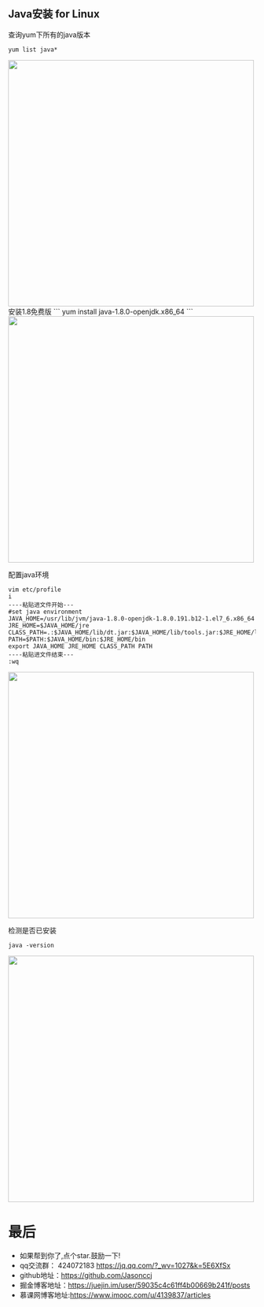 ## Java安装 for Linux
查询yum下所有的java版本
```
yum list java*
```
<div align="left">
    <img src="https://user-gold-cdn.xitu.io/2019/2/27/1692dc599eeb2ba1?w=935&h=828&f=png&s=105765" width="500" />
</div>
安装1.8免费版
```
yum install java-1.8.0-openjdk.x86_64
```
<div align="left">
    <img src="https://user-gold-cdn.xitu.io/2019/2/27/1692dca0e28934f4?w=1312&h=157&f=png&s=14730" width="500" />
</div>

配置java环境
```
vim etc/profile
i
----粘贴进文件开始---
#set java environment
JAVA_HOME=/usr/lib/jvm/java-1.8.0-openjdk-1.8.0.191.b12-1.el7_6.x86_64
JRE_HOME=$JAVA_HOME/jre
CLASS_PATH=.:$JAVA_HOME/lib/dt.jar:$JAVA_HOME/lib/tools.jar:$JRE_HOME/lib
PATH=$PATH:$JAVA_HOME/bin:$JRE_HOME/bin
export JAVA_HOME JRE_HOME CLASS_PATH PATH
----粘贴进文件结束---
:wq
```
<div align="left">
    <img src="https://user-gold-cdn.xitu.io/2019/2/27/1692dca0e2b7baae?w=881&h=176&f=png&s=17609" width="500" />
</div>

检测是否已安装
```
java -version
```
<div align="left">
    <img src="https://user-gold-cdn.xitu.io/2019/2/27/1692dca0e2c31fed?w=696&h=98&f=png&s=10374" width="500" />
</div>

# 最后
- 如果帮到你了,点个star.鼓励一下!
- qq交流群： 424072183   https://jq.qq.com/?_wv=1027&k=5E6XfSx
- github地址：https://github.com/Jasonccj
- 掘金博客地址：https://juejin.im/user/59035c4c61ff4b00669b241f/posts
- 慕课网博客地址:https://www.imooc.com/u/4139837/articles
